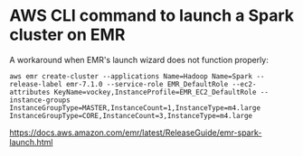  

# AWS CLI command to launch a Spark cluster on EMR

A workaround when EMR's launch wizard does not function properly:

```shell
aws emr create-cluster --applications Name=Hadoop Name=Spark --release-label emr-7.1.0 --service-role EMR_DefaultRole --ec2-attributes KeyName=vockey,InstanceProfile=EMR_EC2_DefaultRole --instance-groups InstanceGroupType=MASTER,InstanceCount=1,InstanceType=m4.large InstanceGroupType=CORE,InstanceCount=3,InstanceType=m4.large
```

https://docs.aws.amazon.com/emr/latest/ReleaseGuide/emr-spark-launch.html
